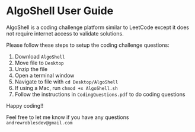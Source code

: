 # AlgoShell User Guide

AlgoShell is a coding challenge platform similar to LeetCode except it does not require internet access to validate solutions.

Please follow these steps to setup the coding challenge questions:
1. Download `AlgoShell`
2. Move file to `Desktop`
3. Unzip the file
3. Open a terminal window
4. Navigate to file with `cd Desktop/AlgoShell`
6. If using a Mac, run `chmod +x AlgoShell.sh`
7. Follow the instructions in `CodingQuestions.pdf` to do coding questions

Happy coding!!

Feel free to let me know if you have any questions `andrewroblesdev@gmail.com`
